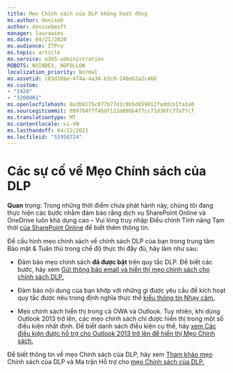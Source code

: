 ```yaml
---
title: Mẹo Chính sách của DLP không hoạt động
ms.author: deniseb
author: denisebmsft
manager: laurawims
ms.date: 04/21/2020
ms.audience: ITPro
ms.topic: article
ms.service: o365-administration
ROBOTS: NOINDEX, NOFOLLOW
localization_priority: Normal
ms.assetid: c03d30be-474a-4a34-b3c0-240eb2a2c466
ms.custom:
- "1428"
- "3200001"
ms.openlocfilehash: 8a3b8175c077b77d1c9b5d859012faddcb1fa3a0
ms.sourcegitcommit: 099704f7f4bdf122d09bb4f7cc71d36fc77a7fcf
ms.translationtype: MT
ms.contentlocale: vi-VN
ms.lasthandoff: 04/22/2021
ms.locfileid: "51958724"
---
```

# <a name="dlp-policy-tip-issues"></a>Các sự cố về Mẹo Chính sách của DLP

**Quan** trọng: Trong những thời điểm chưa phát hành này, chúng tôi đang thực hiện các bước nhằm đảm bảo rằng dịch vụ SharePoint Online và OneDrive luôn khả dụng cao – Vui lòng truy nhập Điều chỉnh Tính năng Tạm thời [của SharePoint Online](https://aka.ms/ODSPAdjustments) để biết thêm thông tin.

Để cấu hình mẹo chính sách về chính sách DLP của bạn trong trung tâm Bảo mật & Tuân thủ trong chế độ thực thi đầy đủ, hãy làm như sau:

- Đảm bảo mẹo chính sách **đã được bật** trên quy tắc DLP. Để biết các bước, hãy xem [Gửi thông báo email và hiển thị mẹo chính sách cho chính sách DLP.](https://docs.microsoft.com/microsoft-365/compliance/use-notifications-and-policy-tips)

- Đảm bảo nội dung của bạn khớp với những gì được yêu cầu để kích hoạt quy tắc được nêu trong định nghĩa thực thể [kiểu thông tin Nhạy cảm.](https://docs.microsoft.com/microsoft-365/compliance/sensitive-information-type-entity-definitions)

- Mẹo chính sách hiển thị trong cả OWA và Outlook. Tuy nhiên, khi dùng Outlook 2013 trở lên, các mẹo chính sách chỉ được hiển thị trong một số điều kiện nhất định. Để biết danh sách điều kiện cụ thể, hãy [xem Các điều kiện được hỗ trợ cho Outlook 2013 trở lên để hiển thị Mẹo Chính sách.](https://docs.microsoft.com/microsoft-365/compliance/use-notifications-and-policy-tips)

Để biết thông tin về mẹo Chính sách của DLP, hãy xem [Tham khảo mẹo](https://docs.microsoft.com/microsoft-365/compliance/dlp-policy-tips-reference?view=o365-worldwide#support-matrix-for-dlp-policy-tips-across-microsoft-apps) Chính sách của DLP và Ma trận Hỗ trợ cho [mẹo Chính sách của DLP.](https://docs.microsoft.com/microsoft-365/compliance/dlp-policy-tips-reference?view=o365-worldwide#support-matrix-for-dlp-policy-tips-across-microsoft-apps)